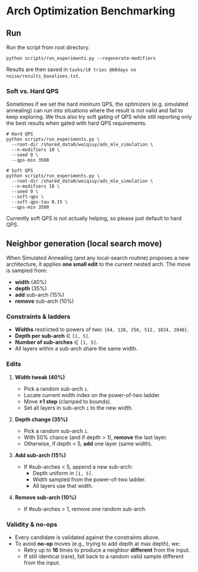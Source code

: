 # Arch Optimization Benchmarking

## Run
Run the script from root directory.
```
python scripts/run_experiments.py --regenerate-modifiers
```

Results are then saved in `tasks/10 tries @60days no noise/results_baselines.txt`.

### Soft vs. Hard QPS
Sometimes if we set the hard mininum QPS, the optimizers (e.g. simulated annealing) can run into situations where the result is not valid and fail to keep exploring. We thus also try soft gating of QPS while still reporting only the best results when gated with hard QPS requirements.

```
# Hard QPS
python scripts/run_experiments.py \
  --root-dir /shared_data0/weiqiuy/ads_mle_simulation \
  --n-modifiers 10 \
  --seed 0 \
  --qps-min 3500

# Soft QPS
python scripts/run_experiments.py \
  --root-dir /shared_data0/weiqiuy/ads_mle_simulation \
  --n-modifiers 10 \
  --seed 0 \
  --soft-qps \
  --soft-qps-tau 0.15 \
  --qps-min 3500
```

Currently soft QPS is not actually helping, so please just default to hard QPS.

## Neighbor generation (local search move)

When Simulated Annealing (and any local-search routine) proposes a new architecture, it applies **one small edit** to the current nested arch. The move is sampled from:

- **width** (40%)
- **depth** (35%)
- **add** sub-arch (15%)
- **remove** sub-arch (10%)

### Constraints & ladders
- **Widths** restricted to powers of two: `{64, 128, 256, 512, 1024, 2048}`.
- **Depth per sub-arch** ∈ `[1, 5]`.
- **Number of sub-arches** ∈ `[1, 5]`.
- All layers within a sub-arch share the same width.

### Edits
1. **Width tweak (40%)**
   - Pick a random sub-arch `i`.
   - Locate current width index on the power-of-two ladder.
   - Move **±1 step** (clamped to bounds).
   - Set all layers in sub-arch `i` to the new width.

2. **Depth change (35%)**
   - Pick a random sub-arch `i`.
   - With 50% chance (and if depth > 1), **remove** the last layer.
   - Otherwise, if depth < 5, **add** one layer (same width).

3. **Add sub-arch (15%)**
   - If #sub-arches < 5, append a new sub-arch:
     - Depth uniform in `[1, 5]`.
     - Width sampled from the power-of-two ladder.
     - All layers use that width.

4. **Remove sub-arch (10%)**
   - If #sub-arches > 1, remove one random sub-arch.

### Validity & no-ops
- Every candidate is validated against the constraints above.
- To avoid **no-op** moves (e.g., trying to add depth at max depth), we:
  - Retry up to **16** times to produce a neighbor **different** from the input.
  - If still identical (rare), fall back to a random valid sample different from the input.
